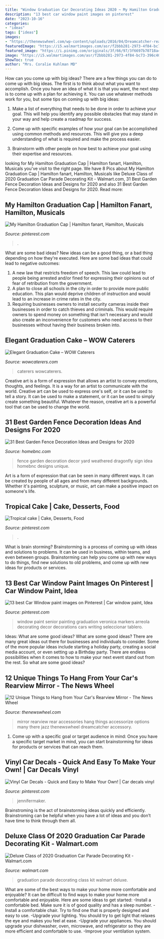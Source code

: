 ```yaml
---
title: "Window Graduation Car Decorating Ideas 2020 ~ My Hamilton Graduation Cap"
description: "13 best car window paint images on pinterest"
date: "2023-10-16"
categories:
- "ideas"
tags: ["ideas"]
images:
- "https://thenewswheel.com/wp-content/uploads/2016/04/Dreamcatcher-rear-view-mirror-accessory.jpg"
featuredImage: "https://i5.walmartimages.com/asr/f2bbb281-2973-4f84-bc73-396c408564bb.85bf2abc3778486b5e506ea695be77b3.jpeg"
featured_image: "https://i.pinimg.com/originals/3f/66/97/3f6697b70718a4f714ba6ef01d42113e.jpg"
image: "https://i5.walmartimages.com/asr/f2bbb281-2973-4f84-bc73-396c408564bb.85bf2abc3778486b5e506ea695be77b3.jpeg"
ShowToc: true
author: "Mrs. Coralie Kuhlman MD"
---
```



How can you come up with big ideas?
There are a few things you can do to come up with big ideas. The first is to think about what you want to accomplish. Once you have an idea of what it is that you want, the next step is to come up with a plan for achieving it. You can use whatever methods work for you, but some tips on coming up with big ideas:
1. Make a list of everything that needs to be done in order to achieve your goal. This will help you identify any possible obstacles that may stand in your way and help create a roadmap for success.

2. Come up with specific examples of how your goal can be accomplished using common methods and resources. This will give you a deep understanding of what is required and make the process easier.

3. Brainstorm with other people on how best to achieve your goal using their expertise and resources.

	

		
looking for My Hamilton Graduation Cap | Hamilton fanart, Hamilton, Musicals you've visit to the right page. We have 8 Pics about My Hamilton Graduation Cap | Hamilton fanart, Hamilton, Musicals like Deluxe Class of 2020 Graduation Car Parade Decorating Kit - Walmart.com, 31 Best Garden Fence Decoration Ideas and Designs for 2020 and also 31 Best Garden Fence Decoration Ideas and Designs for 2020. Read more:
		
    
## My Hamilton Graduation Cap | Hamilton Fanart, Hamilton, Musicals

<img loading=lazy src="https://i.pinimg.com/originals/14/61/17/146117be6875fbe3c0260d5205564f79.jpg" onerror="this.onerror=null;this.src='https://tse3.mm.bing.net/th?id=OIP.k-VWFaLknsTdgwk1b6d_GQHaNK&amp;pid=15.1';" alt="My Hamilton Graduation Cap | Hamilton fanart, Hamilton, Musicals">

_Source: pinterest.com_

>. 

	

What are some bad ideas?
New ideas can be a good thing, or a bad thing depending on how they're executed. Here are some bad ideas that could lead to negative outcomes: 
1. A new law that restricts freedom of speech. This law could lead to people being arrested and/or fined for expressing their opinions out of fear of retribution from the government. 
2. A plan to close all schools in the city in order to provide more public education. This plan would deprive children of instruction and would lead to an increase in crime rates in the city. 
3. Requiring businesses owners to install security cameras inside their businesses in order to catch thieves and criminals. This would require owners to spend money on something that isn't necessary and would also create an inconvenience for customers who need access to their businesses without having their business broken into. 

    
## Elegant Graduation Cake – WOW Caterers

<img loading=lazy src="https://wowcaterers.com/wp-content/uploads/2020/06/5acf3afc-d3c6-4a53-9b2d-52033eae3b6e.jpg" onerror="this.onerror=null;this.src='https://tse4.mm.bing.net/th?id=OIP.v0NJG4TF5R0rAJ_f7CnQwAHaIN&amp;pid=15.1';" alt="Elegant Graduation Cake – WOW Caterers">

_Source: wowcaterers.com_

>caterers wowcaterers. 

	

Creative art is a form of expression that allows an artist to convey emotions, thoughts, and feelings. It is a way for an artist to communicate with the world. Creative art can be used to express one's self, or it can be used to tell a story. It can be used to make a statement, or it can be used to simply create something beautiful. Whatever the reason, creative art is a powerful tool that can be used to change the world.

    
## 31 Best Garden Fence Decoration Ideas And Designs For 2020

<img loading=lazy src="https://homebnc.com/homeimg/2018/04/19-garden-fence-decoration-ideas-homebnc.jpg" onerror="this.onerror=null;this.src='https://tse2.mm.bing.net/th?id=OIP.tB7e__ogLSot-TYmJZ9d0QHaKx&amp;pid=15.1';" alt="31 Best Garden Fence Decoration Ideas and Designs for 2020">

_Source: homebnc.com_

>fence garden decoration decor yard weathered dragonfly sign idea homebnc designs unique. 

	

Art is a form of expression that can be seen in many different ways. It can be created by people of all ages and from many different backgrounds. Whether it's painting, sculpture, or music, art can make a positive impact on someone's life.

    
## Tropical Cake | Cake, Desserts, Food

<img loading=lazy src="https://i.pinimg.com/736x/5d/1e/c4/5d1ec46d3c411b58de1fe163434f5ee2--tropical-cake-decorating.jpg" onerror="this.onerror=null;this.src='https://tse4.mm.bing.net/th?id=OIP.eP4H9cFQKmGORhmAgCX3rwHaJ3&amp;pid=15.1';" alt="Tropical cake | Cake, Desserts, Food">

_Source: pinterest.com_

>. 

	

What is brain storming?
Brainstorming is a process of coming up with ideas and solutions to problems. It can be used in business, within teams, and even between groups. Brainstorming can help you come up with new ways to do things, find new solutions to old problems, and come up with new ideas for products or services.

    
## 13 Best Car Window Paint Images On Pinterest | Car Window Paint, Idea

<img loading=lazy src="https://i.pinimg.com/736x/33/7f/ee/337fee8fc6e7de05253ecd75caae6e45--car-window-paint-veronica.jpg" onerror="this.onerror=null;this.src='https://tse2.mm.bing.net/th?id=OIP.gmQw8CkZqBZsFtc8Zj-nOQHaEf&amp;pid=15.1';" alt="13 best Car Window paint images on Pinterest | Car window paint, Idea">

_Source: pinterest.com_

>window paint senior painting graduation veronica markers arreola decorating decor decorations cars writing seleccionar tablero. 

	

Ideas: What are some good ideas?
What are some good ideas?
There are many great ideas out there for businesses and individuals to consider. Some of the more popular ideas include starting a holiday party, creating a social media account, or even setting up a Birthday party. There are endless possibilities when it comes to how to make your next event stand out from the rest. So what are some good ideas?

    
## 12 Unique Things To Hang From Your Car&#039;s Rearview Mirror - The News Wheel

<img loading=lazy src="https://thenewswheel.com/wp-content/uploads/2016/04/Dreamcatcher-rear-view-mirror-accessory.jpg" onerror="this.onerror=null;this.src='https://tse3.mm.bing.net/th?id=OIP.WdxvEjPVovygtPM76NTFnQHaLJ&amp;pid=15.1';" alt="12 Unique Things to Hang from Your Car&#039;s Rearview Mirror - The News Wheel">

_Source: thenewswheel.com_

>mirror rearview rear accessories hang things accessorize options many there jazz thenewswheel dreamcatcher accessory. 

	

1. Come up with a specific goal or target audience in mind: Once you have a specific target market in mind, you can start brainstorming for ideas for products or services that can reach them.

    
## Vinyl Car Decals - Quick And Easy To Make Your Own! | Car Decals Vinyl

<img loading=lazy src="https://i.pinimg.com/originals/3f/66/97/3f6697b70718a4f714ba6ef01d42113e.jpg" onerror="this.onerror=null;this.src='https://tse4.mm.bing.net/th?id=OIP.TDHeZBG1Ywrgrx7pVTdxpAHaEf&amp;pid=15.1';" alt="Vinyl Car Decals - Quick and Easy to Make Your Own! | Car decals vinyl">

_Source: pinterest.com_

>jennifermaker. 

	

Brainstroming is the act of brainstorming ideas quickly and efficiently. Brainstroming can be helpful when you have a lot of ideas and you don’t have time to think through them all.

    
## Deluxe Class Of 2020 Graduation Car Parade Decorating Kit - Walmart.com

<img loading=lazy src="https://i5.walmartimages.com/asr/f2bbb281-2973-4f84-bc73-396c408564bb.85bf2abc3778486b5e506ea695be77b3.jpeg" onerror="this.onerror=null;this.src='https://tse1.mm.bing.net/th?id=OIP.LlMyT3E1EHrPcYmT7tUbyAHaHa&amp;pid=15.1';" alt="Deluxe Class of 2020 Graduation Car Parade Decorating Kit - Walmart.com">

_Source: walmart.com_

>graduation parade decorating class kit walmart deluxe. 

	

What are some of the best ways to make your home more comfortable and enjoyable?
It can be difficult to find ways to make your home more comfortable and enjoyable. Here are some ideas to get started: 
-Install a comfortable bed. Make sure it is of good quality and has a sleep number.
-Install a comfortable chair. Try to find one that is properly designed and easy to use.
-Upgrade your lighting. You should try to get light that relaxes the eye and makes you feel at ease.
-Upgrade your appliances. You should upgrade your dishwasher, oven, microwave, and refrigerator so they are more efficient and comfortable to use. 
-Improve your ventilation system.

